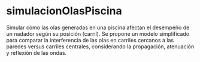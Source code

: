 # simulacionOlasPiscina
Simular cómo las olas generadas en una piscina afectan el desempeño de un nadador según su posición (carril). Se propone un modelo simplificado para comparar la interferencia de las olas en carriles cercanos a las paredes versus carriles centrales, considerando la propagación, atenuación y reflexión de las ondas.
